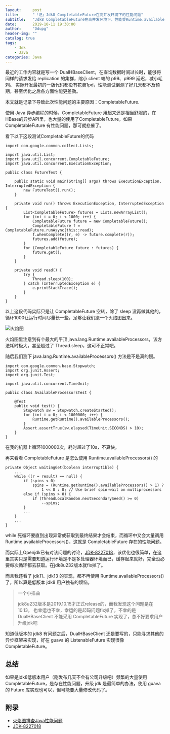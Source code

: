 ```yaml
---
layout:     post
title:      "「记」Jdk8 CompletableFuture在高并发环境下的性能问题"
subtitle:   "Jdk8 CompletableFuture在高并发环境下，性能受Runtime.availableProcessors()影响"
date:       2019-10-11 19:30:00
author:     "Ddupg"
header-img: ""
catalog: true
tags:
    - Jdk
    - Java
categories: Java
---
```


最近的工作内容就是写一个 DualHBaseClient，在查询数据时间过长时，能够将同样的请求发给 replication 的集群，缩小 client 端的 p99、p999 延迟，减小毛刺。
实际开发最初的一版代码都没有花费1pd，性能测试倒测了好几天都不及预期，甚至优化之后各方面性能更差劲。

本文就是记录下导致此次性能问题的主要原因：CompletableFuture.

使用 Java 异步编程的时候，CompletableFuture 用起来还是相当舒服的，在HBase的异步API里，也大量的使用了CompletableFuture，如果 CompletableFuture 有性能问题，那可就悲催了。

<!--more-->

看下以下这段测试CompletableFuture的代码

```
import com.google.common.collect.Lists;

import java.util.List;
import java.util.concurrent.CompletableFuture;
import java.util.concurrent.ExecutionException;

public class FutureTest {

    public static void main(String[] args) throws ExecutionException, InterruptedException {
        new FutureTest().run();
    }

    private void run() throws ExecutionException, InterruptedException {
        List<CompletableFuture> futures = Lists.newArrayList();
        for (int i = 0; i < 1000; i++) {
            CompletableFuture future = new CompletableFuture();
            CompletableFuture f = CompletableFuture.runAsync(this::read);
            f.whenComplete((r, e) -> future.complete(r));
            futures.add(future);
        }
        for (CompletableFuture future : futures) {
            future.get();
        }
    }

    private void read() {
        try {
            Thread.sleep(100);
        } catch (InterruptedException e) {
            e.printStackTrace();
        }
    }
}
```
以上这段代码实际只是让 CompletableFuture 空转，除了 sleep 没再做其他的，循环1000让运行时间尽量长一些，足够让我们跑一个火焰图出来。

![火焰图](CompletableFuture-in-jdk8-traces.svg)

火焰图里注意到有个最大的平顶 java.lang.Runtime.availableProcessors，该方法耗时极大，甚至超过了 Thread.sleep，这可不正常吧。

随后我们测下 java.lang.Runtime.availableProcessors() 方法是不是真的慢。
```
import com.google.common.base.Stopwatch;
import org.junit.Assert;
import org.junit.Test;

import java.util.concurrent.TimeUnit;

public class AvailableProcessorsTest {

    @Test
    public void test() {
        Stopwatch sw = Stopwatch.createStarted();
        for (int i = 0; i < 1000000; i++) {
            Runtime.getRuntime().availableProcessors();
        }
        Assert.assertTrue(sw.elapsed(TimeUnit.SECONDS) > 10);
    }
}
```
在我的机器上循环1000000次，耗时超过了10s，不算快。

再来看看 CompletableFuture 是怎么使用 Runtime.availableProcessors() 的
```
private Object waitingGet(boolean interruptible) {
    ...
    while ((r = result) == null) {
        if (spins < 0)
            spins = (Runtime.getRuntime().availableProcessors() > 1) ?
                1 << 8 : 0; // Use brief spin-wait on multiprocessors
        else if (spins > 0) {
            if (ThreadLocalRandom.nextSecondarySeed() >= 0)
                --spins;
        }
        ...
    }
    ...
}
```
while 死循环要直到出现异常或获取到最终结果才会结束，而循环中又会大量调用 Runtime.availableProcessors()，这就是 CompletableFuture 存在的性能问题。

而实际上Openjdk已有对该问题的讨论，[JDK-8227018](https://bugs.openjdk.java.net/browse/JDK-8227018)，该优化也很简单，在这里其实只是需要知道运行环境是不是多处理器环境而已，缓存起来就好，完全没必要每次循环都去获取。在jdk8u232版本就fix掉了。

而且我还看了 jdk11、jdk13 的实现，都不再使用 Runtime.availableProcessors() 了，所以算是低版本 jdk8 用户独有的烦恼。

> 一个小插曲
> 
> jdk8u232版本是2019.10.15才正式release的，而我发现这个问题是在10.13。
> 也幸运也不幸，幸运的是起码问题fix掉了，不幸的是 DualHBaseClient 不能采用 CompletableFuture 实现了，总不好要求用户升级jdk吧

知道低版本的 jdk8 有问题之后，DualHBaseClient 还是要写的，只能寻求其他的异步框架来实现，好在 guava 的 ListenableFuture 实现很像 CompletableFuture。

## 总结

如果是jdk8低版本用户（刚发布几天不会有公司升级吧）频繁的大量使用 CompletableFuture，是存在性能问题，升级 jdk 是最简单的办法，使用 guava 的 Future 库实现也可以，但可能要大量修改代码了。

## 附录
- [火焰图排查Java性能问题](https://blog.wangqi.love/articles/Java/%E7%81%AB%E7%84%B0%E5%9B%BE%E6%8E%92%E6%9F%A5Java%E6%80%A7%E8%83%BD%E9%97%AE%E9%A2%98.html)
- [JDK-8227018](https://bugs.openjdk.java.net/browse/JDK-8227018)